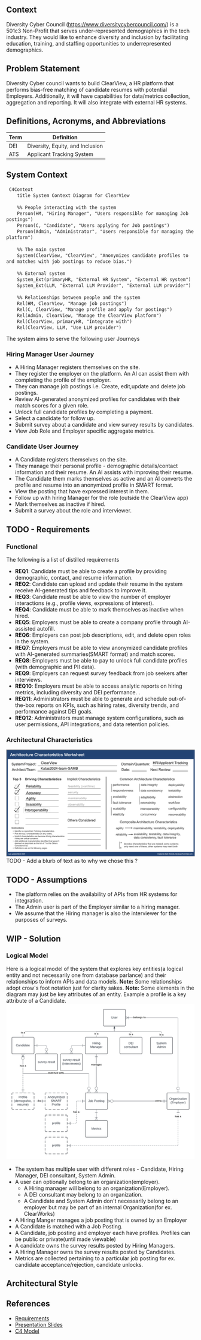 ## Context
Diversity Cyber Council (https://www.diversitycybercouncil.com/) is a 501c3 Non-Profit that serves under-represented demographics in the tech industry. They would like to enhance diversity and inclusion by facilitating education, training, and staffing opportunities to underrepresented demographics.

## Problem Statement
Diversity Cyber council wants to build ClearView, a HR platform that performs bias-free matching of candidate resumes with potential Employers. Additionally, it will have capabilities for data/metrics collection, aggregation and reporting.  It will also  integrate with external HR systems.

## Definitions, Acronyms, and Abbreviations
| Term | Definition |
| ---- | ---------- |
| DEI | Diversity, Equity, and Inclusion |
| ATS | Applicant Tracking System |

## System Context
```mermaid
 C4Context
    title System Context Diagram for ClearView
    
    %% People interacting with the system
    Person(HM, "Hiring Manager", "Users responsible for managing Job postings")
    Person(C, "Candidate", "Users applying for Job postings")
    Person(Admin, "Administrator", "Users responsible for managing the platform")

    %% The main system
    System(ClearView, "ClearView", "Anonymizes candidate profiles to and matches with job postings to reduce bias.")
    
    %% External system
    System_Ext(primaryHR, "External HR System", "External HR system")
    System_Ext(LLM, "External LLM Provider", "External LLM provider")
    
    %% Relationships between people and the system
    Rel(HM, ClearView, "Manage job postings")
    Rel(C, ClearView, "Manage profile and apply for postings")
    Rel(Admin, ClearView, "Manage the ClearView platform")
    Rel(ClearView, primaryHR, "Integrate with")
    Rel(ClearView, LLM, "Use LLM provider")
```

The system aims to serve the following user Journeys
### Hiring Manager User Journey
- A Hiring Manager registers themselves on the site.
- They register the employer on the platform. An AI can assist them with completing the profile of the employer.
- They can manage job postings i.e. Create, edit,update and delete job postings.
- Review AI-generated anonymized profiles for candidates with their match scores for a given role.
- Unlock full candidate profiles by completing a payment.
- Select a candidate for follow up.
- Submit survey about a candidate and view survey results by candidates.
- View Job Role and Employer specific aggregate metrics.

### Candidate User Journey
- A Candidate registers themselves on the site.
- They manage their personal profile - demographic details/contact information and their resume. An AI assists with improving their resume.
- The Candidate them marks themselves as active and an AI converts the profile and resume into an anonymized profile in SMART format.
- View the posting that have expressed interest in them.
- Follow up with hiring Manager for the role (outside the ClearView app)
- Mark themselves as inactive if hired.
- Submit a survey about the role and interviewer.

## TODO - Requirements
### Functional 
The following is a list of distilled requirements
- **REQ1**: Candidate must be able to create a profile by providing demographic, contact, and resume information.
- **REQ2**: Candidate can upload and update their resume in the system receive AI-generated  tips and feedback to improve it.
- **REQ3**: Candidate must be able to view the number of employer interactions (e.g., profile views, expressions of interest).
- **REQ4**: Candidate must be able to mark themselves as inactive when hired.
- **REQ5**: Employers must be able to create a company profile through AI-assisted autofill.
- **REQ6**: Employers can post job descriptions, edit, and delete open roles in the system.
- **REQ7**: Employers must be able to view anonymized candidate profiles with AI-generated summaries(SMART format) and match scores.
- **REQ8**: Employers must be able to pay to unlock full candidate profiles (with demographic and PII data).
- **REQ9**: Employers can request survey feedback from job seekers after interviews.
- **REQ10**: Employers must be able to access analytic reports on hiring metrics, including diversity and DEI performance. .
- **REQ11**: Administrators must be able to generate and schedule out-of-the-box reports on KPIs, such as hiring rates, diversity trends, and performance against DEI goals.
- **REQ12**: Administrators must manage system configurations, such as user permissions, API integrations, and data retention policies.

### Architectural Characteristics
![architectural-context](./resources/arch-characteristics.png)
TODO - Add a blurb of text as to why we chose this ? 

## TODO - Assumptions
- The platform relies on the availability of APIs from HR systems for integration.
- The Admin user is part of the Employer similar to a hiring manager. 
- We assume that the Hiring manager is also the interviewer for the purposes of surveys. 

## WIP - Solution
### Logical Model
Here is a logical model of the system that explores key entities(a logical entity and not necessarily one from database parlance) and their relationships to inform APIs and data models.
**Note:** Some relationships adopt crow's foot notation just for clarity sakes.
**Note:** Some elements in the diagram may just be key attributes of an entity. Example a profile is a key attribute of a Candidate.
![katas2024 logical model.png](./resources/katas2024-logical-model.png)
- The system has multiple user with different roles - Candidate, Hiring Manager, DEI consultant, System Admin. 
- A user can optionally belong to an organization(employer). 
    - A Hiring manager will belong to an organization(Employer). 
    - A DEI consultant may belong to an organization.
    - A Candidate and System Admin don't necessarily belong to an employer but may be part of an internal Organization(for ex. ClearWorks)
- A Hiring Manger manages a job posting that is owned by an Employer
- A Candidate is matched with a Job Posting. 
- A Candidate, job posting and employer each have profiles. Profiles can be public or private(until made viewable)
- A candidate owns the survey results posted by Hiring Managers.
- A Hiring Manager owns the survey results posted by Candidates.
- Metrics are collected pertaining to a particular job posting for ex. candidate acceptance/rejection, candidate unlocks.  

## Architectural Style


## References
- [Requirements](https://docs.google.com/document/d/1jCHMAvgzqaYaAp09br12OC4ozpVXZR3s9ezgEqncZ9U/edit#heading=h.xvbdsi1e8ttg)
- [Presentation Slides](https://on24static.akamaized.net/event/46/37/41/6/rt/1/documents/resourceList1726751953205/todayskatasslides1726751953205.pdf)
- [C4 Model](https://c4model.com/)